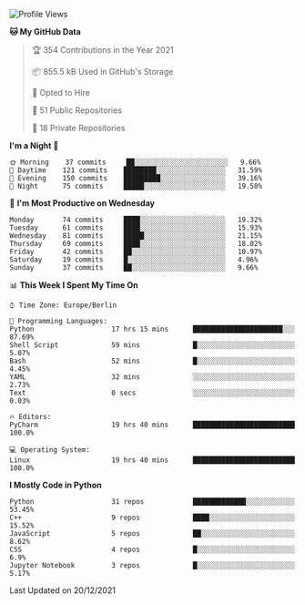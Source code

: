 <!--START_SECTION:waka-->
![Profile Views](http://img.shields.io/badge/Profile%20Views-44-blue)

**🐱 My GitHub Data** 

> 🏆 354 Contributions in the Year 2021
 > 
> 📦 855.5 kB Used in GitHub's Storage 
 > 
> 💼 Opted to Hire
 > 
> 📜 51 Public Repositories 
 > 
> 🔑 18 Private Repositories  
 > 
**I'm a Night 🦉** 

```text
🌞 Morning    37 commits     ██░░░░░░░░░░░░░░░░░░░░░░░   9.66% 
🌆 Daytime    121 commits    ████████░░░░░░░░░░░░░░░░░   31.59% 
🌃 Evening    150 commits    █████████░░░░░░░░░░░░░░░░   39.16% 
🌙 Night      75 commits     █████░░░░░░░░░░░░░░░░░░░░   19.58%

```
📅 **I'm Most Productive on Wednesday** 

```text
Monday       74 commits     ████░░░░░░░░░░░░░░░░░░░░░   19.32% 
Tuesday      61 commits     ████░░░░░░░░░░░░░░░░░░░░░   15.93% 
Wednesday    81 commits     █████░░░░░░░░░░░░░░░░░░░░   21.15% 
Thursday     69 commits     ████░░░░░░░░░░░░░░░░░░░░░   18.02% 
Friday       42 commits     ██░░░░░░░░░░░░░░░░░░░░░░░   10.97% 
Saturday     19 commits     █░░░░░░░░░░░░░░░░░░░░░░░░   4.96% 
Sunday       37 commits     ██░░░░░░░░░░░░░░░░░░░░░░░   9.66%

```


📊 **This Week I Spent My Time On** 

```text
⌚︎ Time Zone: Europe/Berlin

💬 Programming Languages: 
Python                   17 hrs 15 mins      ██████████████████████░░░   87.69% 
Shell Script             59 mins             █░░░░░░░░░░░░░░░░░░░░░░░░   5.07% 
Bash                     52 mins             █░░░░░░░░░░░░░░░░░░░░░░░░   4.45% 
YAML                     32 mins             ░░░░░░░░░░░░░░░░░░░░░░░░░   2.73% 
Text                     0 secs              ░░░░░░░░░░░░░░░░░░░░░░░░░   0.03%

🔥 Editors: 
PyCharm                  19 hrs 40 mins      █████████████████████████   100.0%

💻 Operating System: 
Linux                    19 hrs 40 mins      █████████████████████████   100.0%

```

**I Mostly Code in Python** 

```text
Python                   31 repos            █████████████░░░░░░░░░░░░   53.45% 
C++                      9 repos             ████░░░░░░░░░░░░░░░░░░░░░   15.52% 
JavaScript               5 repos             ██░░░░░░░░░░░░░░░░░░░░░░░   8.62% 
CSS                      4 repos             █░░░░░░░░░░░░░░░░░░░░░░░░   6.9% 
Jupyter Notebook         3 repos             █░░░░░░░░░░░░░░░░░░░░░░░░   5.17%

```



 Last Updated on 20/12/2021
<!--END_SECTION:waka-->　　
